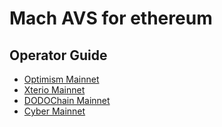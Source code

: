 # Mach AVS for ethereum

## Operator Guide

* [Optimism Mainnet](./optimism/README.md)
* [Xterio Mainnet](./xterio/README.md)
* [DODOChain Mainnet](./dodochain/README.md)
* [Cyber Mainnet](./cyber/README.md)